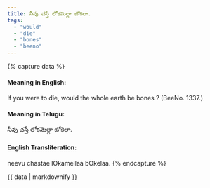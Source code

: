 ```yaml
---
title: నీవు చస్తే లోకమెల్లా బోకెలా.
tags:
  - "would"
  - "die"
  - "bones"
  - "beeno"
---
```


{% capture data %}
#### Meaning in English:
If you were to die, would the whole earth be bones ?
(BeeNo. 1337.)

#### Meaning in Telugu:
నీవు చస్తే లోకమెల్లా బోకెలా.

#### English Transliteration:
neevu chastae lOkamellaa bOkelaa.
{% endcapture %}

<div class="notice">{{ data | markdownify }}</div>

